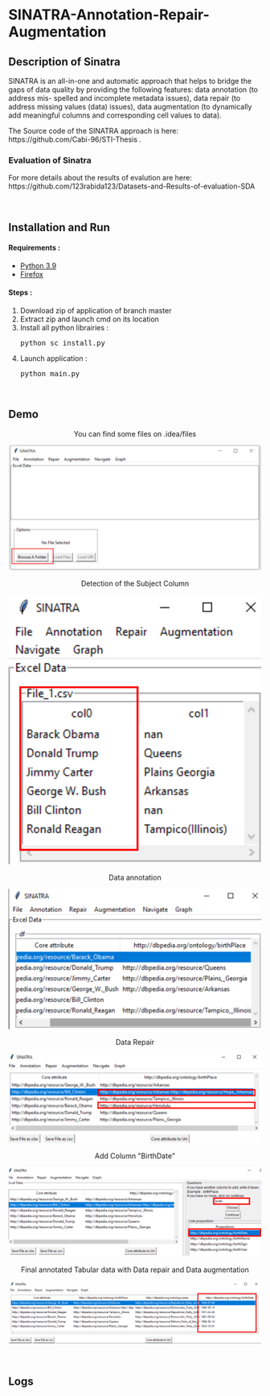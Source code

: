 # SINATRA-Annotation-Repair-Augmentation
<h2> Description of Sinatra </h2>
SINATRA is an all-in-one and automatic approach that helps to bridge the gaps  of data quality by providing the following features: data annotation (to address mis- spelled and incomplete metadata issues), data repair (to address missing values (data) issues), data augmentation (to dynamically add meaningful columns and corresponding cell values to data).
<p>
The Source code of the SINATRA approach is here: https://github.com/Cabi-96/STI-Thesis .
</p>
<h3>
 Evaluation of Sinatra
</h3>
<p>
For more details about the results of evalution are here: https://github.com/123rabida123/Datasets-and-Results-of-evaluation-SDA
</p>
<br>
<h2>Installation and Run</h2>

<h4> Requirements : </h4>
<ul>
    <li> <a href="https://www.python.org/">Python 3.9</a></li>
    <li> <a href="https://www.mozilla.org/firefox/download/">Firefox </a></li>
</ul>

<h4> Steps : </h4>
<ol>
    <li> Download zip of application of branch master </li>
    <li> Extract zip and launch cmd on its location </li>
    <li> Install all python librairies : </li>
    <pre>python sc_install.py </pre>
    <li> Launch application : </li>
    <pre>python main.py</pre>
</ol>

<br>
<h2>Demo</h2>

<p align="center"> You can find some files on .idea/files </p>

![test1](https://github.com/Cabi-96/STI-Thesis/blob/master/Screnshots-SINATRA/load%20URL-File.png)

<p align="center"> Detection of the Subject Column </p>

![test2](https://github.com/Cabi-96/STI-Thesis/blob/master/Screnshots-SINATRA/SUB-Col.png)

<p align="center"> Data annotation  </p>


![test3](https://github.com/Cabi-96/STI-Thesis/blob/master/Screnshots-SINATRA/SINATRA%202.png)

<p align="center"> Data Repair </p>

![test0](https://github.com/Cabi-96/STI-Thesis/blob/master/Screnshots-SINATRA/Repair.png)

<p align="center"> Add Column "BirthDate" </p>

![test4](https://github.com/Cabi-96/STI-Thesis/blob/master/Screnshots-SINATRA/AddCol.png)

<p align="center"> Final annotated Tabular data with Data repair and  Data augmentation  </p>

![test5](https://github.com/Cabi-96/STI-Thesis/blob/master/Screnshots-SINATRA/final%20Dataset.png)


<br>
<h2>Logs</h2>

